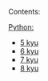 Contents:

<a href="https://github.com/RandyR0zz/Codewars/tree/main/Python">Python:</a>

<ul type="square">
  <li><a href="https://github.com/RandyR0zz/Codewars/tree/main/Python/5_kyu">5 kyu</a></li>
  <li><a href="https://github.com/RandyR0zz/Codewars/tree/main/Python/6_kyu">6 kyu</a></li>
  <li><a href="https://github.com/RandyR0zz/Codewars/tree/main/Python/7_kyu">7 kyu</a></li>
  <li><a href="https://github.com/RandyR0zz/Codewars/tree/main/Python/8_kyu">8 kyu</a></li>
</ul>
